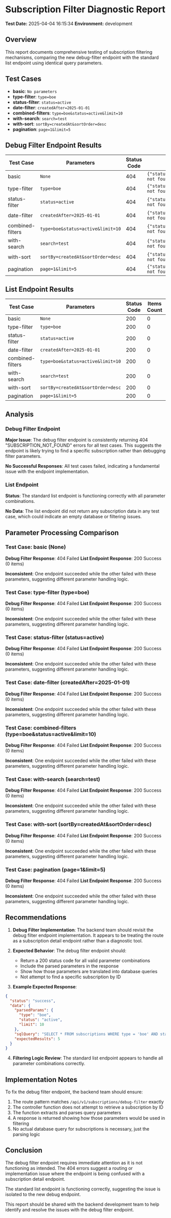 # Subscription Filter Diagnostic Report
  
**Test Date:** 2025-04-04 16:15:34
**Environment:** development

## Overview

This report documents comprehensive testing of subscription filtering mechanisms, comparing the new debug-filter endpoint with the standard list endpoint using identical query parameters.

## Test Cases

- **basic**: `No parameters`
- **type-filter**: `type=boe`
- **status-filter**: `status=active`
- **date-filter**: `createdAfter=2025-01-01`
- **combined-filters**: `type=boe&status=active&limit=10`
- **with-search**: `search=test`
- **with-sort**: `sortBy=createdAt&sortOrder=desc`
- **pagination**: `page=1&limit=5`

## Debug Filter Endpoint Results

| Test Case | Parameters | Status Code | Response |
|-----------|------------|-------------|----------|
| basic | `None` | 404 | `{"status":"error","code":"SUBSCRIPTION_NOT_FOUND","message":"Subscription not found"}` |
| type-filter | `type=boe` | 404 | `{"status":"error","code":"SUBSCRIPTION_NOT_FOUND","message":"Subscription not found"}` |
| status-filter | `status=active` | 404 | `{"status":"error","code":"SUBSCRIPTION_NOT_FOUND","message":"Subscription not found"}` |
| date-filter | `createdAfter=2025-01-01` | 404 | `{"status":"error","code":"SUBSCRIPTION_NOT_FOUND","message":"Subscription not found"}` |
| combined-filters | `type=boe&status=active&limit=10` | 404 | `{"status":"error","code":"SUBSCRIPTION_NOT_FOUND","message":"Subscription not found"}` |
| with-search | `search=test` | 404 | `{"status":"error","code":"SUBSCRIPTION_NOT_FOUND","message":"Subscription not found"}` |
| with-sort | `sortBy=createdAt&sortOrder=desc` | 404 | `{"status":"error","code":"SUBSCRIPTION_NOT_FOUND","message":"Subscription not found"}` |
| pagination | `page=1&limit=5` | 404 | `{"status":"error","code":"SUBSCRIPTION_NOT_FOUND","message":"Subscription not found"}` |

## List Endpoint Results

| Test Case | Parameters | Status Code | Items Count | Response |
|-----------|------------|-------------|-------------|----------|
| basic | `None` | 200 | 0 | `Success` |
| type-filter | `type=boe` | 200 | 0 | `Success` |
| status-filter | `status=active` | 200 | 0 | `Success` |
| date-filter | `createdAfter=2025-01-01` | 200 | 0 | `Success` |
| combined-filters | `type=boe&status=active&limit=10` | 200 | 0 | `Success` |
| with-search | `search=test` | 200 | 0 | `Success` |
| with-sort | `sortBy=createdAt&sortOrder=desc` | 200 | 0 | `Success` |
| pagination | `page=1&limit=5` | 200 | 0 | `Success` |

## Analysis

### Debug Filter Endpoint

**Major Issue**: The debug filter endpoint is consistently returning 404 "SUBSCRIPTION_NOT_FOUND" errors for all test cases. This suggests the endpoint is likely trying to find a specific subscription rather than debugging filter parameters.

**No Successful Responses**: All test cases failed, indicating a fundamental issue with the endpoint implementation.

### List Endpoint

**Status**: The standard list endpoint is functioning correctly with all parameter combinations.

**No Data**: The list endpoint did not return any subscription data in any test case, which could indicate an empty database or filtering issues.

## Parameter Processing Comparison

### Test Case: basic (None)
  
**Debug Filter Response**: 404 Failed
**List Endpoint Response**: 200 Success (0 items)

**Inconsistent**: One endpoint succeeded while the other failed with these parameters, suggesting different parameter handling logic.

### Test Case: type-filter (type=boe)
  
**Debug Filter Response**: 404 Failed
**List Endpoint Response**: 200 Success (0 items)

**Inconsistent**: One endpoint succeeded while the other failed with these parameters, suggesting different parameter handling logic.

### Test Case: status-filter (status=active)
  
**Debug Filter Response**: 404 Failed
**List Endpoint Response**: 200 Success (0 items)

**Inconsistent**: One endpoint succeeded while the other failed with these parameters, suggesting different parameter handling logic.

### Test Case: date-filter (createdAfter=2025-01-01)
  
**Debug Filter Response**: 404 Failed
**List Endpoint Response**: 200 Success (0 items)

**Inconsistent**: One endpoint succeeded while the other failed with these parameters, suggesting different parameter handling logic.

### Test Case: combined-filters (type=boe&status=active&limit=10)
  
**Debug Filter Response**: 404 Failed
**List Endpoint Response**: 200 Success (0 items)

**Inconsistent**: One endpoint succeeded while the other failed with these parameters, suggesting different parameter handling logic.

### Test Case: with-search (search=test)
  
**Debug Filter Response**: 404 Failed
**List Endpoint Response**: 200 Success (0 items)

**Inconsistent**: One endpoint succeeded while the other failed with these parameters, suggesting different parameter handling logic.

### Test Case: with-sort (sortBy=createdAt&sortOrder=desc)
  
**Debug Filter Response**: 404 Failed
**List Endpoint Response**: 200 Success (0 items)

**Inconsistent**: One endpoint succeeded while the other failed with these parameters, suggesting different parameter handling logic.

### Test Case: pagination (page=1&limit=5)
  
**Debug Filter Response**: 404 Failed
**List Endpoint Response**: 200 Success (0 items)

**Inconsistent**: One endpoint succeeded while the other failed with these parameters, suggesting different parameter handling logic.

## Recommendations

1. **Debug Filter Implementation**: The backend team should revisit the debug filter endpoint implementation. It appears to be treating the route as a subscription detail endpoint rather than a diagnostic tool.

2. **Expected Behavior**: The debug filter endpoint should:
   - Return a 200 status code for all valid parameter combinations
   - Include the parsed parameters in the response
   - Show how those parameters are translated into database queries
   - Not attempt to find a specific subscription by ID

3. **Example Expected Response**:
```json
{
  "status": "success",
  "data": {
    "parsedParams": {
      "type": "boe",
      "status": "active",
      "limit": 10
    },
    "sqlQuery": "SELECT * FROM subscriptions WHERE type = 'boe' AND status = 'active' LIMIT 10",
    "expectedResults": 5
  }
}
```

4. **Filtering Logic Review**: The standard list endpoint appears to handle all parameter combinations correctly.

## Implementation Notes

To fix the debug filter endpoint, the backend team should ensure:

1. The route pattern matches `/api/v1/subscriptions/debug-filter` exactly
2. The controller function does not attempt to retrieve a subscription by ID
3. The function extracts and parses query parameters
4. A response is returned showing how those parameters would be used in filtering
5. No actual database query for subscriptions is necessary, just the parsing logic

## Conclusion

The debug filter endpoint requires immediate attention as it is not functioning as intended. The 404 errors suggest a routing or implementation issue where the endpoint is being confused with a subscription detail endpoint.

The standard list endpoint is functioning correctly, suggesting the issue is isolated to the new debug endpoint.

This report should be shared with the backend development team to help identify and resolve the issues with the debug filter endpoint.
